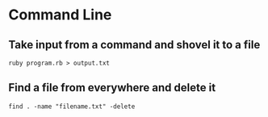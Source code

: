 # Command Line
## Take input from a command and shovel it to a file
```shell
ruby program.rb > output.txt
```
## Find a file from everywhere and delete it
```shell
find . -name "filename.txt" -delete
```
